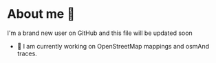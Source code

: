 # About me 👋


I'm a brand new user on GitHub and this file will be updated soon

- 🔭 I am currently working on OpenStreetMap mappings and osmAnd traces.

